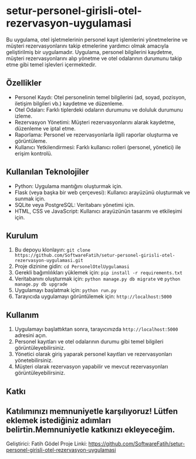 # setur-personel-girisli-otel-rezervasyon-uygulamasi



Bu uygulama, otel işletmelerinin personel kayıt işlemlerini yönetmelerine ve müşteri rezervasyonlarını takip etmelerine yardımcı olmak amacıyla geliştirilmiş bir uygulamadır. Uygulama, personel bilgilerini kaydetme, müşteri rezervasyonlarını alıp yönetme ve otel odalarının durumunu takip etme gibi temel işlevleri içermektedir.

## Özellikler

- Personel Kaydı: Otel personelinin temel bilgilerini (ad, soyad, pozisyon, iletişim bilgileri vb.) kaydetme ve düzenleme.
- Otel Odaları: Farklı tiplerdeki odaların durumunu ve doluluk durumunu izleme.
- Rezervasyon Yönetimi: Müşteri rezervasyonlarını alarak kaydetme, düzenleme ve iptal etme.
- Raporlama: Personel ve rezervasyonlarla ilgili raporlar oluşturma ve görüntüleme.
- Kullanıcı Yetkilendirmesi: Farklı kullanıcı rolleri (personel, yönetici) ile erişim kontrolü.

## Kullanılan Teknolojiler

- Python: Uygulama mantığını oluşturmak için.
- Flask (veya başka bir web çerçevesi): Kullanıcı arayüzünü oluşturmak ve sunmak için.
- SQLite veya PostgreSQL: Veritabanı yönetimi için.
- HTML, CSS ve JavaScript: Kullanıcı arayüzünün tasarımı ve etkileşimi için.

## Kurulum

1. Bu depoyu klonlayın: `git clone https://github.com/SoftwareFatih/setur-personel-girisli-otel-rezervasyon-uygulamasi.git`
2. Proje dizinine gidin: `cd PersonelOtelUygulamasi`
3. Gerekli bağımlılıkları yüklemek için: `pip install -r requirements.txt`
4. Veritabanını oluşturmak için: `python manage.py db migrate` ve `python manage.py db upgrade`
5. Uygulamayı başlatmak için: `python run.py`
6. Tarayıcıda uygulamayı görüntülemek için: `http://localhost:5000`

## Kullanım

1. Uygulamayı başlattıktan sonra, tarayıcınızda `http://localhost:5000` adresini açın.
2. Personel kayıtları ve otel odalarının durumu gibi temel bilgileri görüntüleyebilirsiniz.
3. Yönetici olarak giriş yaparak personel kayıtları ve rezervasyonları yönetebilirsiniz.
4. Müşteri olarak rezervasyon yapabilir ve mevcut rezervasyonları görüntüleyebilirsiniz.

## Katkı

Katılımınızı memnuniyetle karşılıyoruz! Lütfen eklemek istediğiniz adımları belirtin.Memnuniyetle katkınızı ekleyeceğim.
---

Geliştirici: Fatih Gödel
Proje Linki: https://github.com/SoftwareFatih/setur-personel-girisli-otel-rezervasyon-uygulamasi
